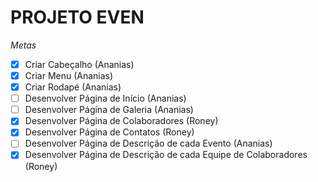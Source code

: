 # PROJETO EVEN
*Metas*
- [x] Criar Cabeçalho (Ananias)
- [x] Criar Menu  (Ananias)
- [x] Criar Rodapé  (Ananias)
- [ ] Desenvolver Página de Início (Ananias)
- [ ] Desenvolver Página de Galeria (Ananias)
- [x] Desenvolver Página de Colaboradores (Roney)
- [x] Desenvolver Página de Contatos (Roney)
- [ ] Desenvolver Página de Descrição de cada Evento (Ananias)
- [x] Desenvolver Página de Descrição de cada Equipe de Colaboradores (Roney)